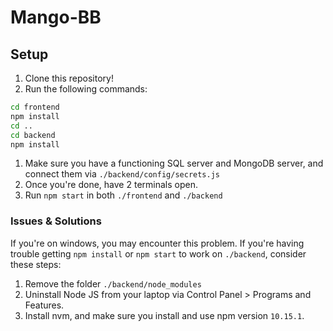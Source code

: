 # Mango-BB

## Setup

1. Clone this repository!
1. Run the following commands:
```cmd
cd frontend
npm install
cd ..
cd backend
npm install
```
1. Make sure you have a functioning SQL server and MongoDB server, and connect them via `./backend/config/secrets.js`
1. Once you're done, have 2 terminals open.
1. Run `npm start` in both `./frontend` and `./backend`

### Issues & Solutions
If you're on windows, you may encounter this problem.
If you're having trouble getting `npm install` or `npm start` to work on `./backend`, consider these steps:
1. Remove the folder `./backend/node_modules`
2. Uninstall Node JS from your laptop via Control Panel > Programs and Features.
1. Install nvm, and make sure you install and use npm version `10.15.1`.
